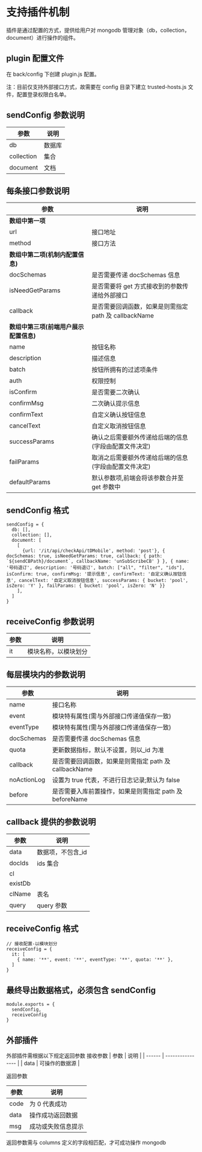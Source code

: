 # 支持插件机制

插件是通过配置的方式，提供给用户对 mongodb 管理对象（db，collection，document）进行操作的组件。

## plugin 配置文件

在 back/config 下创建 plugin.js 配置。

注：目前仅支持外部接口方式，故需要在 config 目录下建立 trusted-hosts.js 文件，配置登录权限白名单。

## sendConfig 参数说明

| 参数       | 说明   |
| ---------- | ------ |
| db         | 数据库 |
| collection | 集合   |
| document   | 文档   |

## 每条接口参数说明

| 参数                                   | 说明                                                  |
| -------------------------------------- | ----------------------------------------------------- |
| **数组中第一项**                       |                                                       |
| url                                    | 接口地址                                              |
| method                                 | 接口方法                                              |
| **数组中第二项(机制内配置信息)**       |                                                       |
| docSchemas                             | 是否需要传递 docSchemas 信息                          |
| isNeedGetParams                        | 是否需要将 get 方式接收到的参数传递给外部接口         |
| callback                               | 是否需要回调函数，如果是则需指定 path 及 callbackName |
| **数组中第三项(前端用户展示配置信息)** |                                                       |
| name                                   | 按钮名称                                              |
| description                            | 描述信息                                              |
| batch                                  | 按钮所拥有的过滤项条件                                |
| auth                                   | <Array> 权限控制                                      |
| isConfirm                              | 是否需要二次确认                                      |
| confirmMsg                             | 二次确认提示信息                                      |
| confirmText                            | 自定义确认按钮信息                                    |
| cancelText                             | 自定义取消按钮信息                                    |
| successParams                          | 确认之后需要额外传递给后端的信息(字段由配置文件决定)  |
| failParams                             | 取消之后需要额外传递给后端的信息(字段由配置文件决定)  |
| defaultParams                          | 默认参数项,前端会将该参数合并至 get 参数中            |

## sendConfig 格式

```
sendConfig = {
  db: [],
  collection: [],
  document: [
    [
      {url: '/it/api/checkApi/tDMobile', method: 'post'}, { docSchemas: true, isNeedGetParams: true, callback: { path: `${sendCBPath}/document`, callbackName: 'unSubScribeCB' } }, { name: '号码退订', description: '号码退订', batch: ["all", "filter", "ids"], isConfirm: true, confirmMsg: '提示信息', confirmText: '自定义确认按钮信息', cancelText: '自定义取消按钮信息', successParams: { bucket: 'pool', isZero: 'Y' }, failParams: { bucket: 'pool', isZero: 'N' }}
    ],
  ]
}
```

## receiveConfig 参数说明

| 参数 | 说明                 |
| ---- | -------------------- |
| it   | 模块名称，以模块划分 |

## 每层模块内的参数说明

| 参数        | 说明                                                    |
| ----------- | ------------------------------------------------------- |
| name        | 接口名称                                                |
| event       | 模块特有属性(需与外部接口传递值保存一致)                |
| eventType   | 模块特有属性(需与外部接口传递值保存一致)                |
| docSchemas  | 是否需要传递 docSchemas 信息                            |
| quota       | 更新数据指标，默认不设置，则以\_id 为准                 |
| callback    | 是否需要回调函数，如果是则需指定 path 及 callbackName   |
| noActionLog | 设置为 true 代表，不进行日志记录;默认为 false           |
| before      | 是否需要入库前置操作，如果是则需指定 path 及 beforeName |

## callback 提供的参数说明

| 参数    | 说明               |
| ------- | ------------------ |
| data    | 数据项，不包含\_id |
| docIds  | ids 集合           |
| cl      |                    |
| existDb |                    |
| clName  | 表名               |
| query   | query 参数         |

## receiveConfig 格式

```
// 接收配置-以模块划分
receiveConfig = {
  it: [
    { name: '**', event: '**', eventType: '**', quota: '**' },
  ]
}
```

## 最终导出数据格式，必须包含 sendConfig

```
module.exports = {
  sendConfig,
  receiveConfig
}
```

## 外部插件

外部插件需根据以下规定返回参数
接收参数
| 参数 | 说明 |
| ------ | ---------------- |
| data | 可操作的数据源 |

返回参数

| 参数 | 说明               |
| ---- | ------------------ |
| code | 为 0 代表成功      |
| data | 操作成功返回数据   |
| msg  | 成功或失败信息提示 |

返回参数需与 columns 定义的字段相匹配，才可成功操作 mongodb
